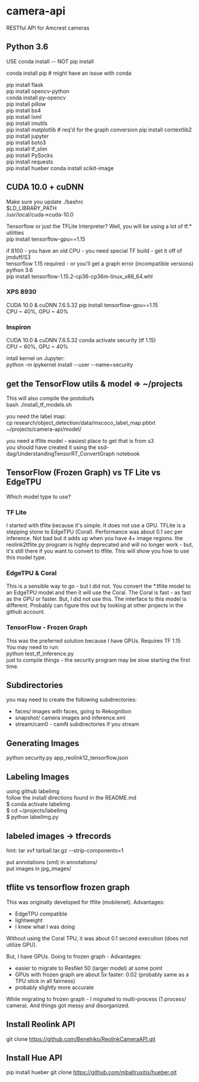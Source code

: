 # camera-api
RESTful API for Amcrest cameras

## Python 3.6

USE conda install -- NOT pip install  

conda install pip # might have an issue with conda

pip install flask  
pip install opencv-python  
  conda install py-opencv  
pip install pillow  
pip install bs4  
pip install lxml  
pip install imutils  
pip install matplotlib   # req'd for the graph conversion
pip install contextlib2  
pip install jupyter  
pip install boto3  
pip install tf_slim  
pip install PySocks  
pip install requests  
pip install hueber
conda install scikit-image

## CUDA 10.0 + cuDNN
Make sure you update ./bashrc  
$LD_LIBRARY_PATH  
/usr/local/cuda->cuda-10.0  


Tensorflow or just the TFLite Interpreter?  Well, you will be using a lot of tf.* utilities  
pip install tensorflow-gpu==1.15  

if 8100 - you have an old CPU - you need special TF build - get it off of jmduff/S3  
tensorflow 1.15 required - or you'll get a graph error (incompatible versions)  
python 3.6  
pip install tensorflow-1.15.2-cp36-cp36m-linux_x86_64.whl   

### XPS 8930
CUDA 10.0 & cuDNN 7.6.5.32
pip install tensorflow-gpu==1.15  
CPU ~ 40%, GPU ~ 40%  

### Inspiron
CUDA 10.0 & cuDNN 7.6.5.32
conda activate security (tf 1.15)  
CPU ~ 60%, GPU ~ 40%  


intall kernel on Jupyter:  
python -m ipykernel install --user --name=security  

## get the TensorFlow utils & model => ~/projects
This will also compile the protobufs  
bash ./install_tf_models.sh

you need the label map:  
cp research/object_detection/data/mscoco_label_map.pbtxt ~/projects/camera-api/model/  

you need a tflite model - easiest place to get that is from s3  
you should have created it using the ssd-dag/UnderstandingTensorRT_ConvertGraph notebook  

## TensorFlow (Frozen Graph) vs TF Lite vs EdgeTPU
Which model type to use?  
### TF Lite
I started with tflite because it's simple.   It does not use a GPU.   TFLite is a stepping stone to EdgeTPU (Coral).    Performance was about 0.1 sec per inference.   Not bad but it adds up when you have 4+ image regions.    the reolink2tflite.py program is highly deprecated and will no longer work - but, it's still there if you want to convert to tflite.   This will show you how to use this model type.

### EdgeTPU & Coral
This is a sensible way to go - but I did not.   You convert the *.tflite model to an EdgeTPU model and then it will use the Coral.   The Coral is fast - as fast as the GPU or faster.   But, I did not use this.   The interface to this model is different.   Probably can figure this out by looking at other projects in the github account.  

### TensorFlow - Frozen Graph
This was the preferred solution because I have GPUs.   Requires TF 1.15   
You may need to run:  
  python test_tf_inference.py  
just to compile things - the security program may be slow starting the first time.

## Subdirectories

you may need to create the following subdirectories:  
- faces/                images with faces, going to Rekognition  
- snapshot/             camera images and inference.xml  
- stream/cam0 - camN    subdirectories if you stream
## Generating Images

python security.py app_reolink12_tensorflow.json  

## Labeling Images

using github labelimg  
follow the install directions found in the README.md  
$ conda activate labelimg  
$ cd ~/projects/labelImg  
$ python labelImg.py  

## labeled images -> tfrecords
hint:  tar xvf tarball.tar.gz  --strip-components=1  

put annotations (xml) in annotations/  
put images in jpg_images/  


## tflite vs tensorflow frozen graph

This was originally developed for tflite (mobilenet).   Advantages:
- EdgeTPU compatible
- lightweight
- I knew what I was doing

Without using the Coral TPU, it was about 0.1 second execution (does not utilize GPU).  

But, I have GPUs.   Going to frozen graph - Advantages:
- easier to migrate to ResNet 50 (larger model) at some point
- GPUs with frozen graph are about 5x faster:  0.02  (probably same as a TPU stick in all fairness)
- probably slightly more accurate

While migrating to frozen graph - I migrated to multi-process (1 process/ camera).   And things got messy and disorganized.

## Install Reolink API
 
 git clone https://github.com/Benehiko/ReolinkCameraAPI.git  
 
## Install Hue API

pip install hueber
git clone https://github.com/mbaltrusitis/hueber.git
